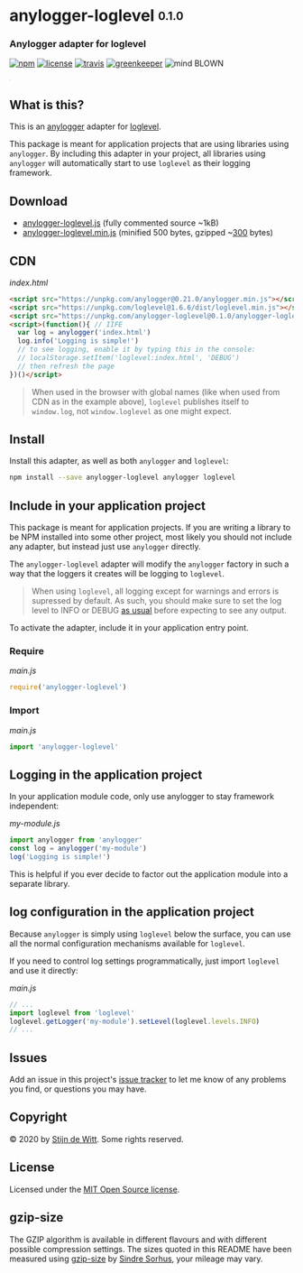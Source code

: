 # anylogger-loglevel <sub><sup>0.1.0</sup></sub>
### Anylogger adapter for loglevel

[![npm](https://img.shields.io/npm/v/anylogger-loglevel.svg)](https://npmjs.com/package/anylogger-loglevel)
[![license](https://img.shields.io/npm/l/anylogger-loglevel.svg)](https://opensource.org/licenses/MIT)
[![travis](https://img.shields.io/travis/Download/anylogger-loglevel.svg)](https://travis-ci.org/Download/anylogger-loglevel)
[![greenkeeper](https://badges.greenkeeper.io/Download/anylogger-loglevel.svg)](https://greenkeeper.io/)
![mind BLOWN](https://img.shields.io/badge/mind-BLOWN-ff69b4.svg)

<sup><sub><sup><sub>.</sub></sup></sub></sup>

## What is this?
This is an [anylogger](https://npmjs.com/package/anylogger) adapter for [loglevel](https://npmjs.com/package/loglevel).

This package is meant for application projects that are using libraries using `anylogger`. By including this adapter in your project, all libraries using `anylogger` will automatically start to use `loglevel` as their logging framework.

## Download

* [anylogger-loglevel.js](https://unpkg.com/anylogger-loglevel@0.1.0/anylogger-loglevel.js) 
  (fully commented source ~1kB)
* [anylogger-loglevel.min.js](https://unpkg.com/anylogger-loglevel@0.1.0/anylogger-loglevel.min.js) 
  (minified 500 bytes, gzipped ~[300](#gzip-size) bytes)


## CDN

*index.html*
```html
<script src="https://unpkg.com/anylogger@0.21.0/anylogger.min.js"></script>
<script src="https://unpkg.com/loglevel@1.6.6/dist/loglevel.min.js"></script>
<script src="https://unpkg.com/anylogger-loglevel@0.1.0/anylogger-loglevel.min.js"></script>
<script>(function(){ // IIFE
  var log = anylogger('index.html')
  log.info('Logging is simple!')
  // to see logging, enable it by typing this in the console:
  // localStorage.setItem('loglevel:index.html', 'DEBUG')
  // then refresh the page
})()</script>
```

> When used in the browser with global names (like when used from CDN as in the example above), `loglevel` publishes itself to `window.log`, not `window.loglevel` as one might expect.

## Install

Install this adapter, as well as both `anylogger` and `loglevel`:

```sh
npm install --save anylogger-loglevel anylogger loglevel
```

## Include in your application project
This package is meant for application projects. If you are writing a library to be NPM installed into some other project, most likely you should not include any adapter, but instead just use `anylogger` directly.

The `anylogger-loglevel` adapter will modify the `anylogger` factory in such a way that the loggers it creates will be logging to `loglevel`. 

> When using `loglevel`, all logging except for warnings and errors is supressed by default. 
As such, you should make sure to set the log level to INFO or DEBUG [as usual](https://www.npmjs.com/package/loglevel#documentation) before expecting to see any output.

To activate the adapter, include it in your application entry point.

### Require

*main.js*
```js
require('anylogger-loglevel')
```

### Import

*main.js*
```js
import 'anylogger-loglevel'
```

## Logging in the application project
In your application module code, only use anylogger to stay framework independent:

*my-module.js*
```js
import anylogger from 'anylogger'
const log = anylogger('my-module')
log('Logging is simple!')
```

This is helpful if you ever decide to factor out the application module into a separate library.

## log configuration in the application project

Because `anylogger` is simply using `loglevel` below the surface, you can use
all the normal configuration mechanisms available for `loglevel`.

If you need to control log settings programmatically, just import `loglevel` and
use it directly:

*main.js*
```js
// ...
import loglevel from 'loglevel'
loglevel.getLogger('my-module').setLevel(loglevel.levels.INFO)
// ...
```

## Issues

Add an issue in this project's 
[issue tracker](https://github.com/download/anylogger-loglevel/issues) 
to let me know of any problems you find, or questions you may have.


## Copyright

© 2020 by [Stijn de Witt](https://stijndewitt.com). Some rights reserved.


## License

Licensed under the [MIT Open Source license](https://opensource.org/licenses/MIT).

## gzip-size
The GZIP algorithm is available in different flavours and with different 
possible compression settings. The sizes quoted in this README have been
measured using [gzip-size](https://npmjs.com/package/gzip-size) 
by [Sindre Sorhus](https://github.com/sindresorhus), your mileage may vary.
